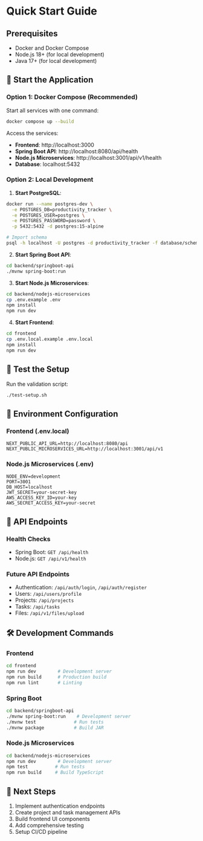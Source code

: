 # Quick Start Guide

## Prerequisites
- Docker and Docker Compose
- Node.js 18+ (for local development)
- Java 17+ (for local development)

## 🚀 Start the Application

### Option 1: Docker Compose (Recommended)
Start all services with one command:
```bash
docker compose up --build
```

Access the services:
- **Frontend**: http://localhost:3000
- **Spring Boot API**: http://localhost:8080/api/health
- **Node.js Microservices**: http://localhost:3001/api/v1/health
- **Database**: localhost:5432

### Option 2: Local Development

1. **Start PostgreSQL**:
```bash
docker run --name postgres-dev \
  -e POSTGRES_DB=productivity_tracker \
  -e POSTGRES_USER=postgres \
  -e POSTGRES_PASSWORD=password \
  -p 5432:5432 -d postgres:15-alpine

# Import schema
psql -h localhost -U postgres -d productivity_tracker -f database/schema.sql
```

2. **Start Spring Boot API**:
```bash
cd backend/springboot-api
./mvnw spring-boot:run
```

3. **Start Node.js Microservices**:
```bash
cd backend/nodejs-microservices
cp .env.example .env
npm install
npm run dev
```

4. **Start Frontend**:
```bash
cd frontend
cp .env.local.example .env.local
npm install
npm run dev
```

## 🧪 Test the Setup
Run the validation script:
```bash
./test-setup.sh
```

## 📝 Environment Configuration

### Frontend (.env.local)
```env
NEXT_PUBLIC_API_URL=http://localhost:8080/api
NEXT_PUBLIC_MICROSERVICES_URL=http://localhost:3001/api/v1
```

### Node.js Microservices (.env)
```env
NODE_ENV=development
PORT=3001
DB_HOST=localhost
JWT_SECRET=your-secret-key
AWS_ACCESS_KEY_ID=your-key
AWS_SECRET_ACCESS_KEY=your-secret
```

## 🔗 API Endpoints

### Health Checks
- Spring Boot: `GET /api/health`
- Node.js: `GET /api/v1/health`

### Future API Endpoints
- Authentication: `/api/auth/login`, `/api/auth/register`
- Users: `/api/users/profile`
- Projects: `/api/projects`
- Tasks: `/api/tasks`
- Files: `/api/v1/files/upload`

## 🛠 Development Commands

### Frontend
```bash
cd frontend
npm run dev        # Development server
npm run build      # Production build
npm run lint       # Linting
```

### Spring Boot
```bash
cd backend/springboot-api
./mvnw spring-boot:run    # Development server
./mvnw test              # Run tests
./mvnw package           # Build JAR
```

### Node.js Microservices
```bash
cd backend/nodejs-microservices
npm run dev        # Development server
npm test          # Run tests
npm run build     # Build TypeScript
```

## 🚧 Next Steps
1. Implement authentication endpoints
2. Create project and task management APIs
3. Build frontend UI components
4. Add comprehensive testing
5. Setup CI/CD pipeline